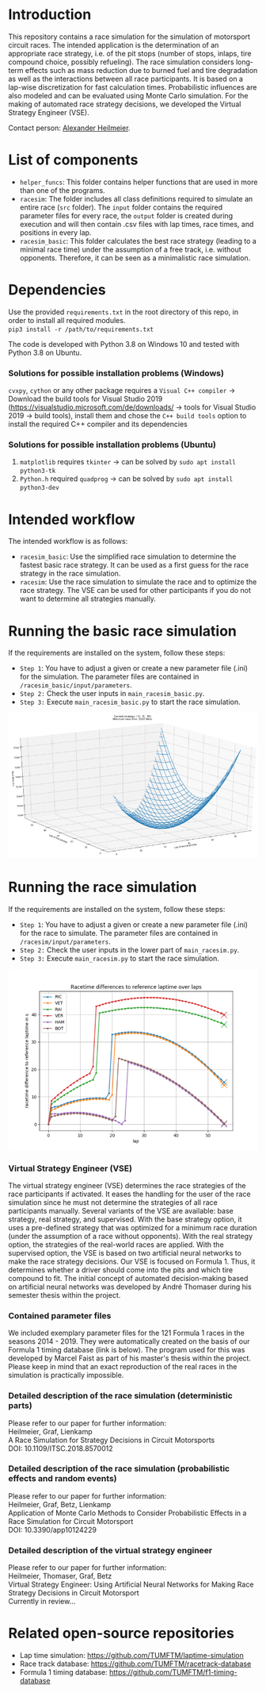 # Introduction
This repository contains a race simulation for the simulation of motorsport circuit races. The intended application is
the determination of an appropriate race strategy, i.e. of the pit stops (number of stops, inlaps, tire compound choice,
possibly refueling). The race simulation considers long-term effects such as mass reduction due to burned fuel and tire
degradation as well as the interactions between all race participants. It is based on a lap-wise discretization for fast
calculation times. Probabilistic influences are also modeled and can be evaluated using Monte Carlo simulation. For the
making of automated race strategy decisions, we developed the Virtual Strategy Engineer (VSE).

Contact person: [Alexander Heilmeier](mailto:alexander.heilmeier@tum.de).

# List of components
* `helper_funcs`: This folder contains helper functions that are used in more than one of the programs.
* `racesim`: The folder includes all class definitions required to simulate an entire race (`src` folder). The `input`
folder contains the required parameter files for every race, the `output` folder is created during execution and will
then contain .csv files with lap times, race times, and positions in every lap.
* `racesim_basic`: This folder calculates the best race strategy (leading to a minimal race time) under the 
assumption of a free track, i.e. without opponents. Therefore, it can be seen as a minimalistic race simulation.

# Dependencies
Use the provided `requirements.txt` in the root directory of this repo, in order to install all required modules.\
`pip3 install -r /path/to/requirements.txt`

The code is developed with Python 3.8 on Windows 10 and tested with Python 3.8 on Ubuntu.

### Solutions for possible installation problems (Windows)
`cvxpy`, `cython` or any other package requires a `Visual C++ compiler` -> Download the build tools for Visual Studio
2019 (https://visualstudio.microsoft.com/de/downloads/ -> tools for Visual Studio 2019 -> build tools), install them and
chose the `C++ build tools` option to install the required C++ compiler and its dependencies

### Solutions for possible installation problems (Ubuntu)
1. `matplotlib` requires `tkinter` -> can be solved by `sudo apt install python3-tk`
2. `Python.h` required `quadprog` -> can be solved by `sudo apt install python3-dev`

# Intended workflow
The intended workflow is as follows:
* `racesim_basic`: Use the simplified race simulation to determine the fastest basic race strategy. It can be used as a
first guess for the race strategy in the race simulation.
* `racesim`: Use the race simulation to simulate the race and to optimize the race strategy. The VSE can be used for
other participants if you do not want to determine all strategies manually.

# Running the basic race simulation
If the requirements are installed on the system, follow these steps:

* `Step 1`: You have to adjust a given or create a new parameter file (.ini) for the simulation. The parameter files
are contained in `/racesim_basic/input/parameters`.
* `Step 2:` Check the user inputs in `main_racesim_basic.py`.
* `Step 3:` Execute `main_racesim_basic.py` to start the race simulation.

![Race times for various two-stop race strategies](racesim_basic/racesim_basic.png)

# Running the race simulation
If the requirements are installed on the system, follow these steps:

* `Step 1`: You have to adjust a given or create a new parameter file (.ini) for the race to simulate. The parameter
files are contained in `/racesim/input/parameters`.
* `Step 2:` Check the user inputs in the lower part of `main_racesim.py`.
* `Step 3:` Execute `main_racesim.py` to start the race simulation.

![Race simulation real time output for the Yas Marina racetrack](racesim/racesim_yasmarina.png)

### Virtual Strategy Engineer (VSE)
The virtual strategy engineer (VSE) determines the race strategies of the race participants if activated. It eases the
handling for the user of the race simulation since he must not determine the strategies of all race participants
manually. Several variants of the VSE are available: base strategy, real strategy, and supervised. With the base
strategy option, it uses a pre-defined strategy that was optimized for a minimum race duration (under the assumption of
a race without opponents). With the real strategy option, the strategies of the real-world races are applied. With the
supervised option, the VSE is based on two artificial neural networks to make the race strategy decisions. Our VSE is
focused on Formula 1. Thus, it determines whether a driver should come into the pits and which tire compound to fit.
The initial concept of automated decision-making based on artificial neural networks was developed by André Thomaser
during his semester thesis within the project.

### Contained parameter files
We included exemplary parameter files for the 121 Formula 1 races in the seasons 2014 - 2019. They were automatically
created on the basis of our Formula 1 timing database (link is below). The program used for this was developed by
Marcel Faist as part of his master's thesis within the project. Please keep in mind that an exact reproduction of the
real races in the simulation is practically impossible.

### Detailed description of the race simulation (deterministic parts)
Please refer to our paper for further information:\
Heilmeier, Graf, Lienkamp\
A Race Simulation for Strategy Decisions in Circuit Motorsports\
DOI: 10.1109/ITSC.2018.8570012

### Detailed description of the race simulation (probabilistic effects and random events)
Please refer to our paper for further information:\
Heilmeier, Graf, Betz, Lienkamp\
Application of Monte Carlo Methods to Consider Probabilistic Effects in a Race Simulation for Circuit Motorsport\
DOI: 10.3390/app10124229

### Detailed description of the virtual strategy engineer
Please refer to our paper for further information:\
Heilmeier, Thomaser, Graf, Betz\
Virtual Strategy Engineer: Using Artificial Neural Networks for Making Race Strategy Decisions in Circuit Motorsport\
Currently in review...

# Related open-source repositories
* Lap time simulation: https://github.com/TUMFTM/laptime-simulation
* Race track database: https://github.com/TUMFTM/racetrack-database
* Formula 1 timing database: https://github.com/TUMFTM/f1-timing-database
